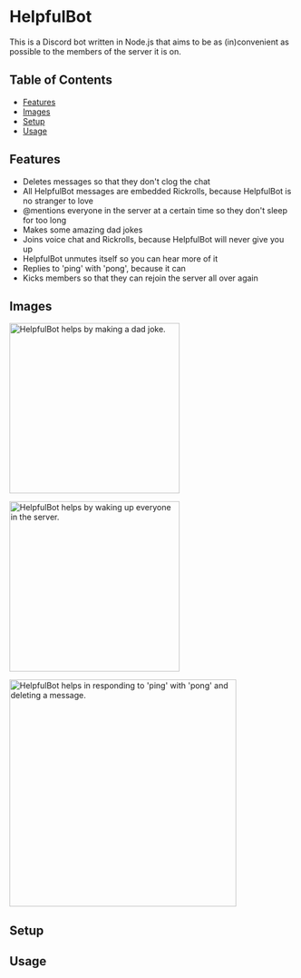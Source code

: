 # HelpfulBot

This is a Discord bot written in Node.js that aims to be as (in)convenient as possible to the members of the server it is on.

## Table of Contents
* [Features](#Features)
* [Images](#Images)
* [Setup](#Setup)
* [Usage](#Usage)

## Features
* Deletes messages so that they don't clog the chat
* All HelpfulBot messages are embedded Rickrolls, because HelpfulBot is no stranger to love
* @mentions everyone in the server at a certain time so they don't sleep for too long
* Makes some amazing dad jokes
* Joins voice chat and Rickrolls, because HelpfulBot will never give you up
* HelpfulBot unmutes itself so you can hear more of it
* Replies to 'ping' with 'pong', because it can
* Kicks members so that they can rejoin the server all over again

## Images
<img src="https://github.com/Jubessin/forHTNE/blob/main/helpfulbot3.PNG"
alt="HelpfulBot helps by making a dad joke."
width = "300">

<img src="https://github.com/Jubessin/forHTNE/blob/main/helpfulbot4.PNG"
alt="HelpfulBot helps by waking up everyone in the server."
width = "300">

<img src="https://github.com/Jubessin/forHTNE/blob/main/helpfulbot.PNG"
alt="HelpfulBot helps in responding to 'ping' with 'pong' and deleting a message."
width = "400">

## Setup

## Usage

